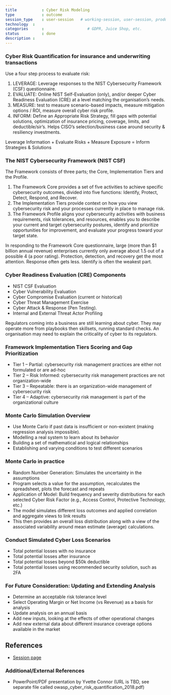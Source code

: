 ```yaml
---
title        	: Cyber Risk Modeling
type         	: outcome
session_type 	: user-session   # working-session, user-session, product-session
technology	:
categories   	:                  	# GDPR, Juice Shop, etc.
status      	: done
description	:
---
```


### Cyber Risk Quantification for insurance and underwriting transactions

Use a four step process to evaluate risk:

1. LEVERAGE: Leverage responses to the NIST Cybersecurity Framework (CSF) questionnaire.
2. EVALUATE: Online NIST Self-Evaluation (only), and/or deeper Cyber Readiness Evaluation (CRE) at a level matching the organisation’s needs.
3. MEASURE: test to measure scenario-based impacts, measure mitigation options / ROI, measure overall cyber risk profile.
4. INFORM: Define an Appropriate Risk Strategy, fill gaps with potential solutions, optimization of insurance pricing, coverage, limits, and deductible/sir’s. Helps CISO’s selection/business case around security & resiliency investments.

Leverage Information + Evaluate Risks + Measure Exposure = Inform Strategies & Solutions

### The NIST Cybersecurity Framework (NIST CSF)

The Framework consists of three parts; the Core, Implementation Tiers and the Profile.

1. The Framework Core provides a set of five activities to achieve specific cybersecurity outcomes, divided into five functions: Identify, Protect, Detect, Respond, and Recover.
2. The Implementation Tiers provide context on how you view cybersecurity risk and your processes currently in place to manage risk.
3. The Framework Profile aligns your cybersecurity activities with business requirements, risk tolerances, and resources, enables you to describe your current and target cybersecurity postures, identify and prioritize opportunities for improvement, and evaluate your progress toward your target state.

In responding to the Framework Core questionnaire, large (more than $1 billion annual revenue) enterprises currently only average about 1.5 out of a possible 4 (a poor rating). Protection, detection, and recovery get the most attention. Response often gets less. Identify is often the weakest part.

### Cyber Readiness Evaluation (CRE) Components

- NIST CSF Evaluation
- Cyber Vulnerability Evaluation
- Cyber Compromise Evaluation (current or historical)
- Cyber Threat Management Exercise
- Cyber Attack & Response (Pen Testing).
- Internal and External Threat Actor Profiling

Regulators coming into a business are still learning about cyber. They may operate more from playbooks then skillsets, running standard checks. An organisation may need to explain the criticality of cyber to its regulators.

### Framework Implementation Tiers Scoring and Gap Prioritization

- Tier 1 – Partial: cybersecurity risk management practices are either not formulated or are ad-hoc
- Tier 2 – Risk Informed: cybersecurity risk management practices are not organization-wide
- Tier 3 – Repeatable: there is an organization-wide management of cybersecurity risk
- Tier 4 – Adaptive: cybersecurity risk management is part of the organizational culture

### Monte Carlo Simulation Overview

- Use Monte Carlo if past data is insufficient or non-existent (making regression analysis impossible).
- Modelling a real system to learn about its behavior
- Building a set of mathematical and logical relationships
- Establishing and varying conditions to test different scenarios

### Monte Carlo in practice

- Random Number Generation: Simulates the uncertainty in the assumptions
- Program selects a value for the assumption, recalculates the spreadsheet, plots the forecast and repeats
- Application of Model: Build frequency and severity distributions for each selected Cyber Risk Factor (e.g., Access Control, Protective Technology, etc.)
- The model simulates different loss outcomes and applied correlation and aggregate views to link results
- This then provides an overall loss distribution along with a view of the associated variability around mean estimate (average) calculations.

### Conduct Simulated Cyber Loss Scenarios

- Total potential losses with no insurance
- Total potential losses after insurance
- Total potential losses beyond $50k deductible
- Total potential losses using recommended security solution, such as 2FA

### For Future Consideration: Updating and Extending Analysis

- Determine an acceptable risk tolerance level
- Select Operating Margin or Net Income (vs Revenue) as a basis for analysis
- Update analysis on an annual basis
- Add new inputs, looking at the effects of other operational changes
- Add new external data about different insurance coverage options available in the market

## References
- [Session page](https://open-security-summit.org/tracks/ciso/working-sessions/cyber-risk-modeling/)

### Additional/External References
- PowerPoint/PDF presentation by Yvette Connor
(URL is TBD, see separate file called owasp_cyber_risk_quantification_2018.pdf)
